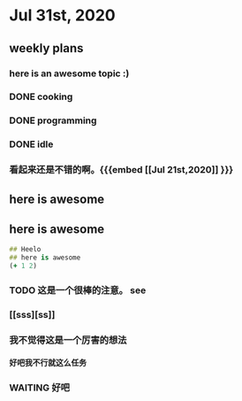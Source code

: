 # Jul 31st, 2020
## weekly plans
### here is an awesome topic :)
### DONE cooking

### DONE programming

### DONE idle
### 看起来还是不错的啊。{{{embed [[Jul 21st,2020]] }}}
## here is awesome
## 
## here is awesome
```clojure
## Heelo
## here is awesome
(+ 1 2)
```
### TODO 这是一个很棒的注意。 see
### [[sss][ss]]
### 我不觉得这是一个厉害的想法
#### 好吧我不行就这么任务
### WAITING 好吧
